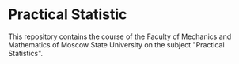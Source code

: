 # Practical Statistic
This repository contains the course of the Faculty of Mechanics and Mathematics of Moscow State University on the subject "Practical Statistics".
